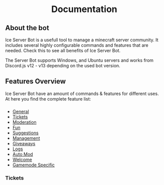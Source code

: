 <h1 align="center"> Documentation</h1>
<h2>About the bot</h2>

Ice Server Bot is a usefull tool to manage a minecraft server community. It includes several highly configurable commands and features that are needed.
Check this to see all benefits of Ice Server Bot.

The Server Bot supports Windows, and Ubuntu servers and works from Discord.js v12 - v13 depending on the used bot version.

<h2>Features Overview</h2>
Ice Server Bot have an amount of commands & features for different uses. At here you find the complete feature list:
<h3> </h3>

- [General](https://github.com/Zeroknights16/Ice-Dev-Server-Bot-V2/blob/main/README.md#features-overview)
- [Tickets](https://github.com/Zeroknights16/Ice-Dev-Server-Bot-V2/blob/main/README.md#features-overview)
- [Moderation](https://github.com/Zeroknights16/Ice-Dev-Server-Bot-V2/blob/main/README.md#features-overview)
- [Fun](https://github.com/Zeroknights16/Ice-Dev-Server-Bot-V2/blob/main/README.md#features-overview)
- [Suggestions](https://github.com/Zeroknights16/Ice-Dev-Server-Bot-V2/blob/main/README.md#features-overview)
- [Management](https://github.com/Zeroknights16/Ice-Dev-Server-Bot-V2/blob/main/README.md#features-overview)
- [Giveaways](https://github.com/Zeroknights16/Ice-Dev-Server-Bot-V2/blob/main/README.md#features-overview)
- [Logs](https://github.com/Zeroknights16/Ice-Dev-Server-Bot-V2/blob/main/README.md#features-overview)
- [Auto Mod](https://github.com/Zeroknights16/Ice-Dev-Server-Bot-V2/blob/main/README.md#features-overview)
- [Welcome](https://github.com/Zeroknights16/Ice-Dev-Server-Bot-V2/blob/main/README.md#features-overview)
- [Gamemode Specific](https://github.com/Zeroknights16/Ice-Dev-Server-Bot-V2/blob/main/README.md#features-overview)



<h3>Tickets</h3>
